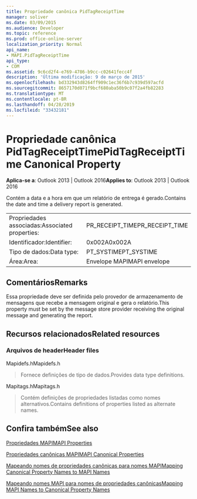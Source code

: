 ```yaml
---
title: Propriedade canônica PidTagReceiptTime
manager: soliver
ms.date: 03/09/2015
ms.audience: Developer
ms.topic: reference
ms.prod: office-online-server
localization_priority: Normal
api_name:
- MAPI.PidTagReceiptTime
api_type:
- COM
ms.assetid: 9c6cd2f4-e769-4786-b9cc-c02641fecc4f
description: 'Última modificação: 9 de março de 2015'
ms.openlocfilehash: bd332943d8264ff909c1ec36f6b7c939d597acfd
ms.sourcegitcommit: 8657170d071f9bcf680aba50b9c07f2a4fb82283
ms.translationtype: MT
ms.contentlocale: pt-BR
ms.lasthandoff: 04/28/2019
ms.locfileid: "33432181"
---
```

# <a name="pidtagreceipttime-canonical-property"></a><span data-ttu-id="74d87-103">Propriedade canônica PidTagReceiptTime</span><span class="sxs-lookup"><span data-stu-id="74d87-103">PidTagReceiptTime Canonical Property</span></span>

  
  
<span data-ttu-id="74d87-104">**Aplica-se a**: Outlook 2013 | Outlook 2016</span><span class="sxs-lookup"><span data-stu-id="74d87-104">**Applies to**: Outlook 2013 | Outlook 2016</span></span> 
  
<span data-ttu-id="74d87-105">Contém a data e a hora em que um relatório de entrega é gerado.</span><span class="sxs-lookup"><span data-stu-id="74d87-105">Contains the date and time a delivery report is generated.</span></span>
  
|||
|:-----|:-----|
|<span data-ttu-id="74d87-106">Propriedades associadas:</span><span class="sxs-lookup"><span data-stu-id="74d87-106">Associated properties:</span></span>  <br/> |<span data-ttu-id="74d87-107">PR_RECEIPT_TIME</span><span class="sxs-lookup"><span data-stu-id="74d87-107">PR_RECEIPT_TIME</span></span>  <br/> |
|<span data-ttu-id="74d87-108">Identificador:</span><span class="sxs-lookup"><span data-stu-id="74d87-108">Identifier:</span></span>  <br/> |<span data-ttu-id="74d87-109">0x002A</span><span class="sxs-lookup"><span data-stu-id="74d87-109">0x002A</span></span>  <br/> |
|<span data-ttu-id="74d87-110">Tipo de dados:</span><span class="sxs-lookup"><span data-stu-id="74d87-110">Data type:</span></span>  <br/> |<span data-ttu-id="74d87-111">PT_SYSTIME</span><span class="sxs-lookup"><span data-stu-id="74d87-111">PT_SYSTIME</span></span>  <br/> |
|<span data-ttu-id="74d87-112">Área:</span><span class="sxs-lookup"><span data-stu-id="74d87-112">Area:</span></span>  <br/> |<span data-ttu-id="74d87-113">Envelope MAPI</span><span class="sxs-lookup"><span data-stu-id="74d87-113">MAPI envelope</span></span>  <br/> |
   
## <a name="remarks"></a><span data-ttu-id="74d87-114">Comentários</span><span class="sxs-lookup"><span data-stu-id="74d87-114">Remarks</span></span>

<span data-ttu-id="74d87-115">Essa propriedade deve ser definida pelo provedor de armazenamento de mensagens que recebe a mensagem original e gera o relatório.</span><span class="sxs-lookup"><span data-stu-id="74d87-115">This property must be set by the message store provider receiving the original message and generating the report.</span></span> 
  
## <a name="related-resources"></a><span data-ttu-id="74d87-116">Recursos relacionados</span><span class="sxs-lookup"><span data-stu-id="74d87-116">Related resources</span></span>

### <a name="header-files"></a><span data-ttu-id="74d87-117">Arquivos de header</span><span class="sxs-lookup"><span data-stu-id="74d87-117">Header files</span></span>

<span data-ttu-id="74d87-118">Mapidefs.h</span><span class="sxs-lookup"><span data-stu-id="74d87-118">Mapidefs.h</span></span>
  
> <span data-ttu-id="74d87-119">Fornece definições de tipo de dados.</span><span class="sxs-lookup"><span data-stu-id="74d87-119">Provides data type definitions.</span></span>
    
<span data-ttu-id="74d87-120">Mapitags.h</span><span class="sxs-lookup"><span data-stu-id="74d87-120">Mapitags.h</span></span>
  
> <span data-ttu-id="74d87-121">Contém definições de propriedades listadas como nomes alternativos.</span><span class="sxs-lookup"><span data-stu-id="74d87-121">Contains definitions of properties listed as alternate names.</span></span>
    
## <a name="see-also"></a><span data-ttu-id="74d87-122">Confira também</span><span class="sxs-lookup"><span data-stu-id="74d87-122">See also</span></span>



[<span data-ttu-id="74d87-123">Propriedades MAPI</span><span class="sxs-lookup"><span data-stu-id="74d87-123">MAPI Properties</span></span>](mapi-properties.md)
  
[<span data-ttu-id="74d87-124">Propriedades canônicas MAPI</span><span class="sxs-lookup"><span data-stu-id="74d87-124">MAPI Canonical Properties</span></span>](mapi-canonical-properties.md)
  
[<span data-ttu-id="74d87-125">Mapeando nomes de propriedades canônicas para nomes MAPI</span><span class="sxs-lookup"><span data-stu-id="74d87-125">Mapping Canonical Property Names to MAPI Names</span></span>](mapping-canonical-property-names-to-mapi-names.md)
  
[<span data-ttu-id="74d87-126">Mapeando nomes MAPI para nomes de propriedades canônicas</span><span class="sxs-lookup"><span data-stu-id="74d87-126">Mapping MAPI Names to Canonical Property Names</span></span>](mapping-mapi-names-to-canonical-property-names.md)

